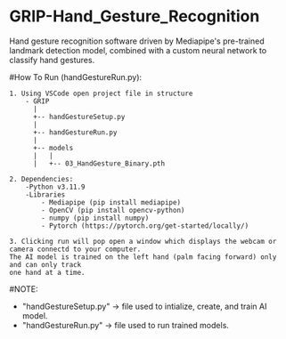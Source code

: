 # GRIP-Hand_Gesture_Recognition
Hand gesture recognition software driven by Mediapipe's pre-trained landmark detection model, combined with a custom neural network to classify hand gestures.



#How To Run (handGestureRun.py): 
	
 	1. Using VSCode open project file in structure
		- GRIP
		  |
		  +-- handGestureSetup.py
		  |
		  +-- handGestureRun.py
		  |
		  +-- models
		  |	  |
		  |	  +-- 03_HandGesture_Binary.pth
	
	2. Dependencies:
		-Python v3.11.9
		-Libraries
			- Mediapipe (pip install mediapipe)
			- OpenCV (pip install opencv-python)
			- numpy (pip install numpy)
			- Pytorch (https://pytorch.org/get-started/locally/)
   
	3. Clicking run will pop open a window which displays the webcam or camera connectd to your computer. 
 	The AI model is trained on the left hand (palm facing forward) only and can only track
	one hand at a time.



#NOTE: 
- "handGestureSetup.py" -> file used to intialize, create, and train AI model.
- "handGestureRun.py" -> file used to run trained models.

